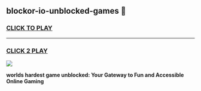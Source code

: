 
## blockor-io-unblocked-games 👋
<h3>
<a href="https://premium.freeplayer.one?title=blockor-io-unblocked-games&ref=14F">CLICK TO PLAY</a></h3>
<hr>

<h3>
<a href="https://premium.freeplayer.one?title=blockor-io-unblocked-games&ref=14F">CLICK 2 PLAY</a>
  
</h3>

<a href="https://premium.freeplayer.one?title=blockor-io-unblocked-games&ref=12F/"><img src="https://clearcache.store/games.png"></a>


**worlds hardest game unblocked: Your Gateway to Fun and Accessible Online Gaming**
